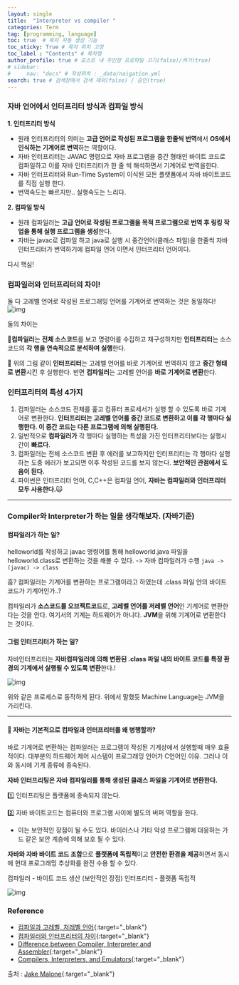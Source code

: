 ```yaml
---
layout: single
title:  "Interpreter vs compiler "
categories: Term
tag: [programming, language]
toc: true  # 목차 자동 생성 기능
toc_sticky: True # 목차 위치 고정 
toc_label : "Contents" # 목차명
author_profile: true # 포스트 내 주인장 프로파일 끄기(false)/켜기(true)
# sidebar:
#     nav: "docs" # 작성위치 : _data/naigation.yml
search: true # 검색창에서 검색 제외(false) / 승인(true)
---
```


### 자바 언어에서 인터프리터 방식과 컴파일 방식

**1. 인터프리터 방식**

- 원래 인터프리터의 의미는 **고급 언어로 작성된 프로그램을 한줄씩 번역**해서 **OS에서 인식하는 기계어로 변역**하는 역할이다.
- 자바 인터프리터는 JAVAC 명령으로 자바 프로그램을 중간 형태인 바이트 코드로 컴파일하고 이를 자바 인터프리터가 한 줄 씩 해석하면서 기계어로 번역을한다.
- 자바 인터프리터와 Run-Time System이 이식된 모든 플랫폼에서 자바 바이트코드를 직접 실행 한다.
- 번역속도는 빠르지만.. 실행속도는 느리다.

**2. 컴파일 방식**

- 원래 컴파일러는 **고급 언어로 작성된 프로그램을 목적 프로그램으로 번역 후 링킹 작업을 통해 실행 프로그램을 생성**한다.
- 자바는 javac로 컴파일 하고 java로 실행 시 중간언어(클래스 파일)을 한줄씩 자바 인터프리터가 번역하기에 컴파일 언어 이면서 인터프리터 언어이다.

다시 핵심!

### 컴파일러와 인터프리터의 차이!

둘 다 고레벨 언어로 작성된 프로그래밍 언어를 기계어로 번역하는 것은 동일하다!
![img](https://media.vlpt.us/images/jaeyunn_15/post/eba92645-465d-47a5-b5a0-7cf93c9704af/image.png)

둘의 차이는

🤚**컴파일러**는 **전체 소스코드**를 보고 명령어를 수집하고 재구성하지만
**인터프리터**는 소스코드의 **각 행을 연속적으로 분석하며 실행**한다.

🤚 위의 그림 같이
**인터프리터**는 고레벨 언어를 바로 기계어로 번역하지 않고 **중간 형태로 변환**시킨 후 실행한다.
반면 **컴파일러**는 고레벨 언어를 **바로 기계어로 변환**한다.

### 인터프리터의 특성 4가지

1. 컴파일러는 소스코드 전체를 훑고 컴퓨터 프로세서가 실행 할 수 있도록 바로 기계어로 변환한다. **인터프리터는 고레벨 언어를 중간 코드로 변환하고 이를 각 행마다 실행한다. 이 중간 코드는 다른 프로그램에 의해 실행된다.**
2. 일반적으로 **컴파일러가** 각 행마다 실행하는 특성을 가진 인터프리터보다는 실행시간이 **빠르다**.
3. 컴파일러는 전체 소스코드 변환 후 에러를 보고하지만 인터프리터는 각 행마다 실행하는 도중 에러가 보고되면 이후 작성된 코드를 보지 않는다. **보안적인 관점에서 도움이 된다.**
4. 파이썬은 인터프리터 언어, C,C++은 컴파일 언어, **자바는 컴파일러와 인터프리터 모두 사용한다.**🙀

------

### Compiler와 Interpreter가 하는 일을 생각해보자. (자바기준)

#### 컴파일러가 하는 일?

helloworld를 작성하고 javac 명령어를 통해 helloworld.java 파일을 helloworld.class로 변환하는 것을 해볼 수 있다. -> 자바 컴파일러가 수행
`java -> (javac) -> class`

흠? 컴파일러는 기계어를 변환하는 프로그램이라고 하였는데 .class 파일 안의 바이트코드가 기계어인가..?

컴파일러가 **소스코드를 오브젝트코드**로, **고레벨 언어를 저레벨 언어**인 기계어로 변환한다는 것을 안다.
여기서의 기계는 하드웨어가 아니다.
**JVM**을 위해 기계어로 변환한다는 것이다.

#### 그럼 인터프리터가 하는 일?

자바인터프리터는 **자바컴파일러에 의해 변환된 .class 파일 내의 바이트 코드를 특정 환경의 기계에서 실행될 수 있도록 변환**한다.!

![img](https://media.vlpt.us/images/jaeyunn_15/post/4c5690de-53d2-4681-a2df-ef26721a2e5b/image.png)

위와 같은 프로세스로 동작하게 된다.
위에서 말했듯 Machine Language는 JVM을 가리킨다.

------

#### 🤔 자바는 기본적으로 컴파일과 인터프리터를 왜 병행할까?

바로 기계어로 변환하는 컴파일러는 프로그램이 작성된 기계상에서 실행할때 매우 효율적이다. 대부분의 하드웨어 제어 시스템이 프로그래밍 언어가 C언어인 이유.
그러나 이와 동시에 기계 종류에 종속된다.

**자바 인터프리팅은 자바 컴파일러를 통해 생성된 클래스 파일을 기계어로 변환한다.**

1️⃣ 인터프리팅은 플랫폼에 종속되지 않는다.

2️⃣ 자바 바이트코드는 컴퓨터와 프로그램 사이에 별도의 버퍼 역할을 한다.

- 이는 보안적인 장점이 될 수도 있다. 바이러스나 기타 악성 프로그램에 대응하는 가드 같은 보안 계층에 의해 보호 될 수 있다.

**자바와 자바 바이트 코드 조합**으로 **플랫폼에 독립적**이고 **안전한 환경을 제공**하면서 동시에 현대 프로그래밍 추상화를 완전 수용 할 수 있다.

컴파일러 - 바이트 코드 생산 (보안적인 장점)
인터프리터 - 플랫폼 독립적

![img](https://media.vlpt.us/images/jaeyunn_15/post/69467b79-f0c6-42fb-8ca3-886ab773d65a/%E1%84%89%E1%85%B3%E1%84%8F%E1%85%B3%E1%84%85%E1%85%B5%E1%86%AB%E1%84%89%E1%85%A3%E1%86%BA%202021-03-09%20%E1%84%8B%E1%85%A9%E1%84%92%E1%85%AE%2012.59.28.png)

### Reference

- [컴파일과 고레벨, 저레벨 언어](https://blog.naver.com/ehcibear314/221228096291){:target="_blank"}
- [컴파일러와 인터프리터의 차이](https://blog.naver.com/ehcibear314/221228200531){:target="_blank"}
- [Difference between Compiler, Interpreter and Assembler](https://opensourceforgeeks.blogspot.kr/2013/03/difference-between-compiler-interpreter.html){:target="_blank"} 
- [Compilers, Interpreters, and Emulators](https://introcs.cs.princeton.edu/java/82compiler/){:target="_blank"} 



출처 : [Jake Malone](https://velog.io/@jaeyunn_15){:target="_blank"} 

